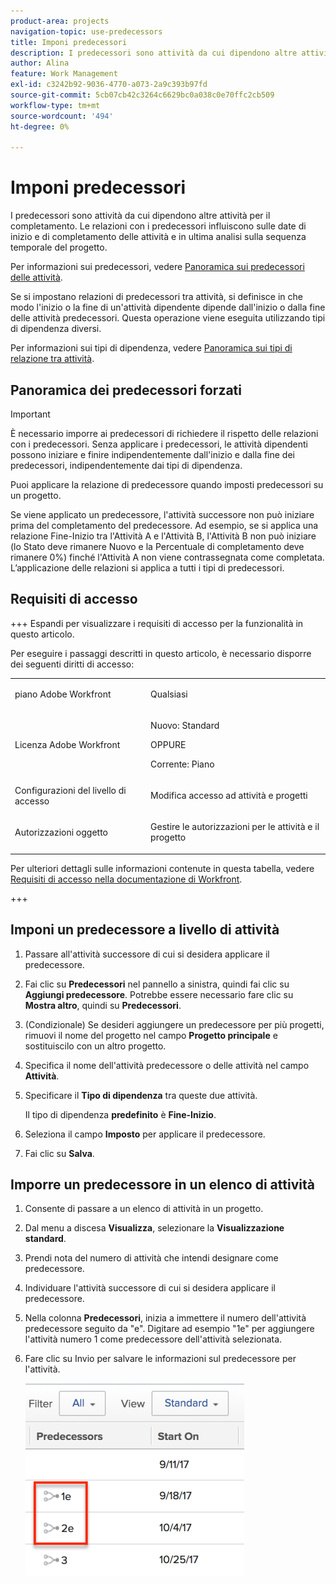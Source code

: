 ```yaml
---
product-area: projects
navigation-topic: use-predecessors
title: Imponi predecessori
description: I predecessori sono attività da cui dipendono altre attività per il completamento. Le relazioni con i predecessori influiscono sulle date di inizio e di completamento delle attività e in ultima analisi sulla sequenza temporale del progetto.
author: Alina
feature: Work Management
exl-id: c3242b92-9036-4770-a073-2a9c393b97fd
source-git-commit: 5cb07cb42c3264c6629bc0a038c0e70ffc2cb509
workflow-type: tm+mt
source-wordcount: '494'
ht-degree: 0%

---
```


# Imponi predecessori

<!-- Audited: 2/2024 -->

I predecessori sono attività da cui dipendono altre attività per il completamento. Le relazioni con i predecessori influiscono sulle date di inizio e di completamento delle attività e in ultima analisi sulla sequenza temporale del progetto.

Per informazioni sui predecessori, vedere [Panoramica sui predecessori delle attività](../../../manage-work/tasks/use-prdcssrs/predecessors-overview.md).

Se si impostano relazioni di predecessori tra attività, si definisce in che modo l&#39;inizio o la fine di un&#39;attività dipendente dipende dall&#39;inizio o dalla fine delle attività predecessori. Questa operazione viene eseguita utilizzando tipi di dipendenza diversi.

Per informazioni sui tipi di dipendenza, vedere [Panoramica sui tipi di relazione tra attività](../../../manage-work/tasks/use-prdcssrs/task-dependency-types.md).

## Panoramica dei predecessori forzati

>[!IMPORTANT]
>
>È necessario imporre ai predecessori di richiedere il rispetto delle relazioni con i predecessori. Senza applicare i predecessori, le attività dipendenti possono iniziare e finire indipendentemente dall&#39;inizio e dalla fine dei predecessori, indipendentemente dai tipi di dipendenza.

Puoi applicare la relazione di predecessore quando imposti predecessori su un progetto.

Se viene applicato un predecessore, l&#39;attività successore non può iniziare prima del completamento del predecessore. Ad esempio, se si applica una relazione Fine-Inizio tra l&#39;Attività A e l&#39;Attività B, l&#39;Attività B non può iniziare (lo Stato deve rimanere Nuovo e la Percentuale di completamento deve rimanere 0%) finché l&#39;Attività A non viene contrassegnata come completata. L’applicazione delle relazioni si applica a tutti i tipi di predecessori.

## Requisiti di accesso

+++ Espandi per visualizzare i requisiti di accesso per la funzionalità in questo articolo.

Per eseguire i passaggi descritti in questo articolo, è necessario disporre dei seguenti diritti di accesso:

<table style="table-layout:auto"> 
 <col> 
 <col> 
 <tbody> 
  <tr> 
   <td role="rowheader">piano Adobe Workfront</td> 
   <td> <p>Qualsiasi</p> </td> 
  </tr> 
  <tr> 
   <td role="rowheader">Licenza Adobe Workfront</td> 
   <td>
      <p>Nuovo: Standard</p> 
      <p>OPPURE</p>
      <p>Corrente: Piano</p>
   </td> 
  </tr> 
  <tr> 
   <td role="rowheader">Configurazioni del livello di accesso</td> 
   <td> <p>Modifica accesso ad attività e progetti</p> </td> 
  </tr> 
  <tr> 
   <td role="rowheader">Autorizzazioni oggetto</td> 
   <td><p>Gestire le autorizzazioni per le attività e il progetto</p></td> 
  </tr> 
 </tbody> 
</table>

Per ulteriori dettagli sulle informazioni contenute in questa tabella, vedere [Requisiti di accesso nella documentazione di Workfront](/help/quicksilver/administration-and-setup/add-users/access-levels-and-object-permissions/access-level-requirements-in-documentation.md).

+++

## Imponi un predecessore a livello di attività

1. Passare all&#39;attività successore di cui si desidera applicare il predecessore.
1. Fai clic su **Predecessori** nel pannello a sinistra, quindi fai clic su **Aggiungi predecessore**. Potrebbe essere necessario fare clic su **Mostra altro**, quindi su **Predecessori**.
1. (Condizionale) Se desideri aggiungere un predecessore per più progetti, rimuovi il nome del progetto nel campo **Progetto principale** e sostituiscilo con un altro progetto.
1. Specifica il nome dell&#39;attività predecessore o delle attività nel campo **Attività**.
1. Specificare il **Tipo di dipendenza** tra queste due attività.

   Il tipo di dipendenza **predefinito** è **Fine-Inizio**.

1. Seleziona il campo **Imposto** per applicare il predecessore.
1. Fai clic su **Salva**.

## Imporre un predecessore in un elenco di attività

1. Consente di passare a un elenco di attività in un progetto.
1. Dal menu a discesa **Visualizza**, selezionare la **Visualizzazione standard**.

1. Prendi nota del numero di attività che intendi designare come predecessore.
1. Individuare l&#39;attività successore di cui si desidera applicare il predecessore.
1. Nella colonna **Predecessori**, inizia a immettere il numero dell&#39;attività predecessore seguito da &quot;e&quot;. Digitare ad esempio &quot;1e&quot; per aggiungere l&#39;attività numero 1 come predecessore dell&#39;attività selezionata.
1. Fare clic su Invio per salvare le informazioni sul predecessore per l&#39;attività.

   ![predecor_enforced_in_list.png](assets/predecessor-enforced-in-list-350x308.png)
